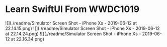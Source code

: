 # Learn SwiftUI From WWDC1019
![](./readme/Simulator Screen Shot - iPhone Xs - 2019-06-12 at 22.14.15.png)
![](./readme/Simulator Screen Shot - iPhone Xs - 2019-06-12 at 22.14.24.png)
![](./readme/Simulator Screen Shot - iPhone Xs - 2019-06-12 at 22.16.34.png)